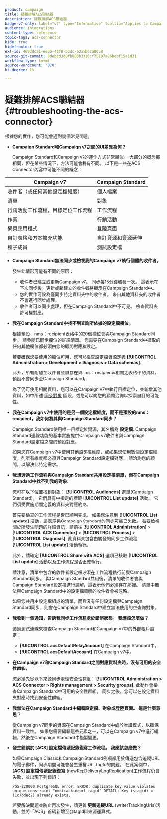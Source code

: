 ```yaml
---
product: campaign
title: 疑難排解ACS聯結器
description: 疑難排解ACS聯結器
badge-v7-only: label="v7" type="Informative" tooltip="Applies to Campaign Classic v7 only"
audience: integrations
content-type: reference
topic-tags: acs-connector
hide: true
hidefromtoc: true
exl-id: 4693dca1-ee55-43f0-b3dc-62a5b67a8058
source-git-commit: 8debcd3d8fb883b3316cf75187a86bebf15a1d31
workflow-type: tm+mt
source-wordcount: '870'
ht-degree: 1%

---
```


# 疑難排解ACS聯結器{#troubleshooting-the-acs-connector}



根據您的實作，您可能會遇到幾個常見問題。

* **Campaign Standard和Campaign v7之間的UI差異為何？**

   Campaign Standard和Campaign v7的運作方式非常類似。 大部分的概念都相同，但在某些情況下，方法可能會稍有不同。 以下是一些在ACS Connector內容中可能不同的概念：

<table> 
 <thead> 
  <tr> 
   <th> Campaign v7<br /> </th> 
   <th> Campaign Standard<br /> </th> 
  </tr> 
 </thead> 
 <tbody> 
  <tr> 
   <td> 收件者（或任何其他設定檔維度）<br /> </td> 
   <td> 個人檔案<br /> </td> 
  </tr> 
  <tr> 
   <td> 清單<br /> </td> 
   <td> 對象<br /> </td> 
  </tr> 
  <tr> 
   <td> 行銷活動工作流程，目標定位工作流程<br /> </td> 
   <td> 工作流程<br /> </td> 
  </tr> 
  <tr> 
   <td> 作業<br /> </td> 
   <td> 行銷活動<br /> </td> 
  </tr> 
  <tr> 
   <td> 網頁應用程式<br /> </td> 
   <td> 登陸頁面<br /> </td> 
  </tr> 
  <tr> 
   <td> 自訂表格和方案擴充功能<br /> </td> 
   <td> 自訂資源和資源延伸<br /> </td> 
  </tr> 
  <tr> 
   <td> 種子成員<br /> </td> 
   <td> 測試設定檔<br /> </td> 
  </tr> 
 </tbody> 
</table>

* **Campaign Standard無法同步或檢視我的Campaign v7執行個體的收件者。**

   發生此情形可能有不同的原因：

   * 收件者已建立或更新Campaign v7。 同步每15分鐘觸發一次。 這表示在下次同步後，更新或新建立的收件者將顯示在Campaign Standard中。
   * 您的實作可設為僅同步特定資料夾中的收件者。 來自其他資料夾的收件者不會進行同步處理。
   * 收件者可以同步處理，但在Campaign Standard中不可見。 檢查資料夾許可權對應。

* **我在Campaign Standard中找不到查詢所依據的設定檔欄位。**

   根據預設，nms：recipient表格中的20個欄位會與Campaign Standard同步。 請參閱已同步欄位的詳細清單。 您需要在Campaign Standard中擷取的任何其他欄位都必須由您的顧問對應和設定。

   若要確保您要使用的欄位可用，您可以檢查設定檔資源定義 **[!UICONTROL Administration > Development > Diagnosis > Data schemas]**.

   此外，所有附加至收件者並儲存在與nms：recipients相關之表格中的資料，預設不會同步至Campaign Standard。

   為了仍可使用相關資料，您可以在Campaign v7中執行目標定位，並新增其他資料，如中所述 [同步對象](../../integrations/using/synchronizing-audiences.md) 區段，或您可以向您的顧問洽詢以探索自訂的可能性。

* **我在Campaign v7中使用的是另一個設定檔維度，而不是預設的nms：recipient，我如何將其與Campaign Standard同步？**

   Campaign Standard使用唯一目標定位資源，其名稱為 **設定檔**. Campaign Standard連線功能的基本實施提供Campaign v7收件者與Campaign Standard設定檔之間的預設對應。

   如果您在Campaign v7中使用其他設定檔維度，或如果您使用數個設定檔維度，則所有維度都必須與Campaign Standard設定檔對應。 請洽詢您的顧問，以解決此特定需求。

* **我想透過工作流程與Campaign Standard共用設定檔清單，但在Campaign Standard中找不到我的對象**.

   您可在以下位置找到對象： **[!UICONTROL Audiences]** 選單(Campaign Standard)。 它們具有中指定的標籤 **[!UICONTROL List update]** 活動。 它們須受實施期間定義的資料夾對應約束。

   首先要檢查的工作流程是否已順利完成。 如果您注意到 **[!UICONTROL List update]** 活動，這表示與Campaign Standard的同步可能已失敗。 若要檢視關於所發生問題的詳細資訊，請前往 **[!UICONTROL Administration]** > **[!UICONTROL ACS Connector]** > **[!UICONTROL Process]** > **[!UICONTROL Diagnosis]**. 此資料夾包含由觸發的同步工作流程 **[!UICONTROL List update]** 活動執行。

   此外，請確定 **[!UICONTROL Share with ACS]** 選項已核取 **[!UICONTROL List update]** 活動以及工作流程是否正確執行。

   請注意，清單中包含的收件者設定檔必須在工作流程執行前與Campaign Standard同步。 與Campaign Standard共用後，清單的收件者會與Campaign Standard設定檔進行調解，這表示他們必須存在那裡。 清單中無法與Campaign Standard中的設定檔調解的收件者會被忽略。

   如果您共用由設定檔組成的清單，而且沒有任何設定檔與Campaign Standard同步，則會在Campaign Standard中建立無法使用的空查詢對象。

* **我收到一個通知，告訴我同步工作流程處於錯誤狀態。 我應該怎麼做？**

   透過測試連線來檢查Campaign Standard和Campaign v7中的外部帳戶設定：

   * **[!UICONTROL acsDefaultRelayAccount]** 在Campaign Standard中。
   * **[!UICONTROL acsDefaultAccount]** 在Campaign v7中。

* **在Campaign v7和Campaign Standard之間對應資料夾時，沒有可用的安全性群組。**

   您必須先從以下來源同步處理安全性群組： **[!UICONTROL Administration > ACS Connector > Rights management > Security groups]**. 此動作會檢查Campaign Standard中可用的安全性群組。 同步之後，您可以在設定資料夾對應時找到安全性群組。

* **我無法在Campaign Standard中編輯設定檔、對象或登陸頁面。 這是什麼意思？**

   從Campaign v7同步的資源在Campaign Standard中處於唯讀模式，以確保資料一致性。 如果您需要編輯這些元素之一，可以在Campaign v7中進行編輯，然後在Campaign Standard中複製變更。

* **發生錯誤於 [ACS] 設定檔傳遞記錄復寫工作流程。 我應該怎麼做？**

   如果Campaign Classic和Campaign Standard例項都用於傳送包含追蹤URL的電子郵件，同步期間可能會發生重複URL tagId的問題。 在此案例中， **[ACS] 設定檔傳遞記錄復寫** (newRcpDeliveryLogReplication)工作流程仍會失敗，並出現下列錯誤：

   ```PGS-220000 PostgreSQL error: ERROR: duplicate key value violates unique constraint "nmstrackingurl_tagid" DETAIL: Key (stagid) = (1c7bdec2) already exists.```

   若要解決問題並防止再次發生，請更新 **更新追蹤URL** (writerTrackingUrls)活動，並將「ACS」首碼新增至@tagId料來源運算式。
